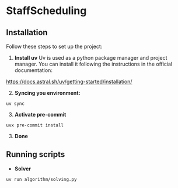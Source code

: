 # StaffScheduling

## Installation

Follow these steps to set up the project:

1. **Install uv**
Uv is used as a python package manager and project manager. You can install it following the instructions in the official documentation:

https://docs.astral.sh/uv/getting-started/installation/

2. **Syncing you environment:**

```shell
uv sync
```

3. **Activate pre-commit**

```shell
uvx pre-commit install
```

3. **Done**

## Running scripts

- **Solver**

```shell
uv run algorithm/solving.py
```
